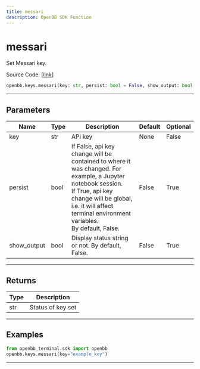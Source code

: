 ```yaml
---
title: messari
description: OpenBB SDK Function
---
```


# messari

Set Messari key.

Source Code: [[link](https://github.com/OpenBB-finance/OpenBBTerminal/tree/main/openbb_terminal/keys_model.py#L2205)]

```python
openbb.keys.messari(key: str, persist: bool = False, show_output: bool = False)
```

---

## Parameters

| Name | Type | Description | Default | Optional |
| ---- | ---- | ----------- | ------- | -------- |
| key | str | API key | None | False |
| persist | bool | If False, api key change will be contained to where it was changed. For example, a Jupyter notebook session.<br/>If True, api key change will be global, i.e. it will affect terminal environment variables.<br/>By default, False. | False | True |
| show_output | bool | Display status string or not. By default, False. | False | True |


---

## Returns

| Type | Description |
| ---- | ----------- |
| str | Status of key set |
---

## Examples

```python
from openbb_terminal.sdk import openbb
openbb.keys.messari(key="example_key")
```

---

